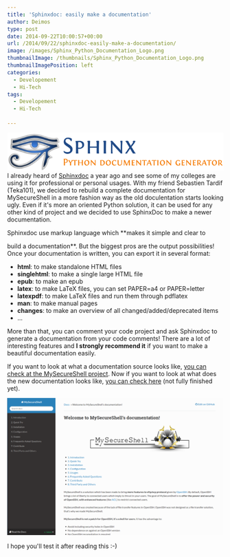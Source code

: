 ```yaml
---
title: 'Sphinxdoc: easily make a documentation'
author: Deimos
type: post
date: 2014-09-22T10:00:57+00:00
url: /2014/09/22/sphinxdoc-easily-make-a-documentation/
image: /images/Sphinx_Python_Documentation_Logo.png
thumbnailImage: /thumbnails/Sphinx_Python_Documentation_Logo.png
thumbnailImagePosition: left
categories:
  - Developement
  - Hi-Tech
tags:
  - Developement
  - Hi-Tech

---
```

![Sphinx_Python_Documentation_Logo](/images/Sphinx_Python_Documentation_Logo.png)
I already heard of [Sphinxdoc](http://sphinx-doc.org/) a year ago and see some of my colleges are using it for professional or personal usages. With my friend Sebastien Tardif (Teka101), we decided to rebuild a complete documentation for MySecureShell in a more fashion way as the old doculentation starts looking ugly. Even if it's more an oriented Python solution, it can be used for any other kind of project and we decided to use SphinxDoc to make a newer documentation.

Sphinxdoc use markup language which **makes it simple and clear to
   
build a documentation**. But the biggest pros are the output possibilities! Once your documentation is written, you can export it in several format:

  * **html**: to make standalone HTML files
  * **singlehtml**: to make a single large HTML file
  * **epub**: to make an epub
  * **latex**: to make LaTeX files, you can set PAPER=a4 or PAPER=letter
  * **latexpdf**: to make LaTeX files and run them through pdflatex
  * **man**: to make manual pages
  * **changes**: to make an overview of all changed/added/deprecated items
  * ...

More than that, you can comment your code project and ask Sphinxdoc to generate a documentation from your code comments! There are a lot of interesting features and **I strongly recommend it** if you want to make a beautiful documentation easily.

If you want to look at what a documentation source looks like, [you can check at the MySecureShell project](https://github.com/mysecureshell/mysecureshell/tree/master/doc). Now if you want to look at what does the new documentation looks like, [you can check here](http://mysecureshell.readthedocs.org/en/latest/) (not fully finished yet).

![rdt_mss-1024x649](/images/rdt_mss-1024x649.png)

I hope you'll test it after reading this :-)

 [1]: http://mysecureshell.readthedocs.org/en/latest/
